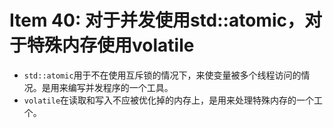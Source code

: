 # Item 40: 对于并发使用std::atomic，对于特殊内存使用volatile

* `std::atomic`用于不在使用互斥锁的情况下，来使变量被多个线程访问的情况。是用来编写并发程序的一个工具。
* `volatile`在读取和写入不应被优化掉的内存上，是用来处理特殊内存的一个工个。
